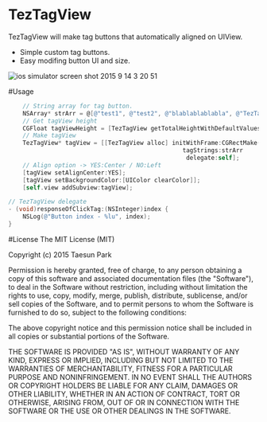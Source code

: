 # TezTagView
TezTagView will make tag buttons that automatically aligned on UIView.


* Simple custom tag buttons.
* Easy modifing button UI and size.

![ios simulator screen shot 2015 9 14 3 20 51](https://cloud.githubusercontent.com/assets/389004/9843376/76f38426-5af4-11e5-8a2f-a655492518bf.png)

#Usage
```objective-c
    // String array for tag button.
    NSArray* strArr = @[@"test1", @"test2", @"blablablablabla", @"TezTagView", @"This tutorial is center align tags"];
    // Get tagView height
    CGFloat tagViewHeight = [TezTagView getTotalHeightWithDefaultValuesAndWords:strArr];
    // Make tagView
    TezTagView* tagView = [[TezTagView alloc] initWithFrame:CGRectMake(0, 0, self.view.frame.size.width, tagViewHeight)
                                                 tagStrings:strArr
                                                  delegate:self];
    // Align option -> YES:Center / NO:Left
    [tagView setAlignCenter:YES];
    [tagView setBackgroundColor:[UIColor clearColor]];
    [self.view addSubview:tagView];
```
```objective-c
// TezTagView delegate
- (void)responseOfClickTag:(NSInteger)index {
    NSLog(@"Button index - %lu", index);
}
```


#License
The MIT License (MIT)

Copyright (c) 2015 Taesun Park

Permission is hereby granted, free of charge, to any person obtaining a copy
of this software and associated documentation files (the "Software"), to deal
in the Software without restriction, including without limitation the rights
to use, copy, modify, merge, publish, distribute, sublicense, and/or sell
copies of the Software, and to permit persons to whom the Software is
furnished to do so, subject to the following conditions:

The above copyright notice and this permission notice shall be included in all
copies or substantial portions of the Software.

THE SOFTWARE IS PROVIDED "AS IS", WITHOUT WARRANTY OF ANY KIND, EXPRESS OR
IMPLIED, INCLUDING BUT NOT LIMITED TO THE WARRANTIES OF MERCHANTABILITY,
FITNESS FOR A PARTICULAR PURPOSE AND NONINFRINGEMENT. IN NO EVENT SHALL THE
AUTHORS OR COPYRIGHT HOLDERS BE LIABLE FOR ANY CLAIM, DAMAGES OR OTHER
LIABILITY, WHETHER IN AN ACTION OF CONTRACT, TORT OR OTHERWISE, ARISING FROM,
OUT OF OR IN CONNECTION WITH THE SOFTWARE OR THE USE OR OTHER DEALINGS IN THE
SOFTWARE.
